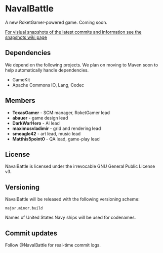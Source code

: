 NavalBattle
==========

A new RoketGamer-powered game. Coming soon.

[For visiual snapshots of the latest commits and information see the snapshots wiki page](https://github.com/JPII/NavalBattle/wiki/Snapshots)

## Dependencies
We depend on the following projects. We plan on moving to Maven soon to help automatically handle dependencies.
* GameKit
* Apache Commons IO, Lang, Codec

## Members
* **TexasGamer** - SCM manager, RoketGamer lead
* **abauer** - game design lead
* **DarkWarHero** - AI lead
* **maximusvladimir** - grid and rendering lead
* **smeagle42** - art lead, music lead
* **Matthis5point0** - QA lead, game-play lead

## License
NavalBattle is licensed under the irrevocable GNU General Public License v3.

## Versioning
NavalBattle will be released with the following versioning scheme:
    
    major.minor.build

Names of United States Navy ships will be used for codenames.

## Commit updates
Follow @NavalBattle for real-time commit logs.
